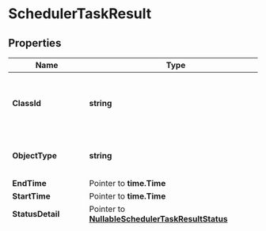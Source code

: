 # SchedulerTaskResult

## Properties

Name | Type | Description | Notes
------------ | ------------- | ------------- | -------------
**ClassId** | **string** | The fully-qualified name of the instantiated, concrete type. This property is used as a discriminator to identify the type of the payload when marshaling and unmarshaling data. | [default to "scheduler.TaskResult"]
**ObjectType** | **string** | The fully-qualified name of the instantiated, concrete type. The value should be the same as the &#39;ClassId&#39; property. | [default to "scheduler.TaskResult"]
**EndTime** | Pointer to **time.Time** | End time for the scheduled task. | [optional] 
**StartTime** | Pointer to **time.Time** | Start time for the scheduled task. | [optional] [readonly] 
**StatusDetail** | Pointer to [**NullableSchedulerTaskResultStatus**](SchedulerTaskResultStatus.md) |  | [optional] 
**TimeZone** | Pointer to **string** | The timezone for the startTime specified. * &#x60;Pacific/Niue&#x60; -  * &#x60;Africa/Abidjan&#x60; -  * &#x60;Africa/Accra&#x60; -  * &#x60;Africa/Addis_Ababa&#x60; -  * &#x60;Africa/Algiers&#x60; -  * &#x60;Africa/Asmara&#x60; -  * &#x60;Africa/Bamako&#x60; -  * &#x60;Africa/Bangui&#x60; -  * &#x60;Africa/Banjul&#x60; -  * &#x60;Africa/Bissau&#x60; -  * &#x60;Africa/Blantyre&#x60; -  * &#x60;Africa/Brazzaville&#x60; -  * &#x60;Africa/Bujumbura&#x60; -  * &#x60;Africa/Cairo&#x60; -  * &#x60;Africa/Casablanca&#x60; -  * &#x60;Africa/Ceuta&#x60; -  * &#x60;Africa/Conakry&#x60; -  * &#x60;Africa/Dakar&#x60; -  * &#x60;Africa/Dar_es_Salaam&#x60; -  * &#x60;Africa/Djibouti&#x60; -  * &#x60;Africa/Douala&#x60; -  * &#x60;Africa/El_Aaiun&#x60; -  * &#x60;Africa/Freetown&#x60; -  * &#x60;Africa/Gaborone&#x60; -  * &#x60;Africa/Harare&#x60; -  * &#x60;Africa/Johannesburg&#x60; -  * &#x60;Africa/Juba&#x60; -  * &#x60;Africa/Kampala&#x60; -  * &#x60;Africa/Khartoum&#x60; -  * &#x60;Africa/Kigali&#x60; -  * &#x60;Africa/Kinshasa&#x60; -  * &#x60;Africa/Lagos&#x60; -  * &#x60;Africa/Libreville&#x60; -  * &#x60;Africa/Lome&#x60; -  * &#x60;Africa/Luanda&#x60; -  * &#x60;Africa/Lubumbashi&#x60; -  * &#x60;Africa/Lusaka&#x60; -  * &#x60;Africa/Malabo&#x60; -  * &#x60;Africa/Maputo&#x60; -  * &#x60;Africa/Maseru&#x60; -  * &#x60;Africa/Mbabane&#x60; -  * &#x60;Africa/Mogadishu&#x60; -  * &#x60;Africa/Monrovia&#x60; -  * &#x60;Africa/Nairobi&#x60; -  * &#x60;Africa/Ndjamena&#x60; -  * &#x60;Africa/Niamey&#x60; -  * &#x60;Africa/Nouakchott&#x60; -  * &#x60;Africa/Ouagadougou&#x60; -  * &#x60;Africa/Porto-Novo&#x60; -  * &#x60;Africa/Sao_Tome&#x60; -  * &#x60;Africa/Tripoli&#x60; -  * &#x60;Africa/Tunis&#x60; -  * &#x60;Africa/Windhoek&#x60; -  * &#x60;America/Adak&#x60; -  * &#x60;America/Anchorage&#x60; -  * &#x60;America/Anguilla&#x60; -  * &#x60;America/Antigua&#x60; -  * &#x60;America/Araguaina&#x60; -  * &#x60;America/Argentina/Buenos_Aires&#x60; -  * &#x60;America/Argentina/Catamarca&#x60; -  * &#x60;America/Argentina/Cordoba&#x60; -  * &#x60;America/Argentina/Jujuy&#x60; -  * &#x60;America/Argentina/La_Rioja&#x60; -  * &#x60;America/Argentina/Mendoza&#x60; -  * &#x60;America/Argentina/Rio_Gallegos&#x60; -  * &#x60;America/Argentina/Salta&#x60; -  * &#x60;America/Argentina/San_Juan&#x60; -  * &#x60;America/Argentina/San_Luis&#x60; -  * &#x60;America/Argentina/Tucuman&#x60; -  * &#x60;America/Argentina/Ushuaia&#x60; -  * &#x60;America/Aruba&#x60; -  * &#x60;America/Asuncion&#x60; -  * &#x60;America/Atikokan&#x60; -  * &#x60;America/Bahia&#x60; -  * &#x60;America/Bahia_Banderas&#x60; -  * &#x60;America/Barbados&#x60; -  * &#x60;America/Belem&#x60; -  * &#x60;America/Belize&#x60; -  * &#x60;America/Blanc-Sablon&#x60; -  * &#x60;America/Boa_Vista&#x60; -  * &#x60;America/Bogota&#x60; -  * &#x60;America/Boise&#x60; -  * &#x60;America/Cambridge_Bay&#x60; -  * &#x60;America/Campo_Grande&#x60; -  * &#x60;America/Cancun&#x60; -  * &#x60;America/Caracas&#x60; -  * &#x60;America/Cayenne&#x60; -  * &#x60;America/Cayman&#x60; -  * &#x60;America/Chicago&#x60; -  * &#x60;America/Chihuahua&#x60; -  * &#x60;America/Costa_Rica&#x60; -  * &#x60;America/Creston&#x60; -  * &#x60;America/Cuiaba&#x60; -  * &#x60;America/Curacao&#x60; -  * &#x60;America/Danmarkshavn&#x60; -  * &#x60;America/Dawson&#x60; -  * &#x60;America/Dawson_Creek&#x60; -  * &#x60;America/Denver&#x60; -  * &#x60;America/Detroit&#x60; -  * &#x60;America/Dominica&#x60; -  * &#x60;America/Edmonton&#x60; -  * &#x60;America/Eirunepe&#x60; -  * &#x60;America/El_Salvador&#x60; -  * &#x60;America/Fortaleza&#x60; -  * &#x60;America/Glace_Bay&#x60; -  * &#x60;America/Godthab&#x60; -  * &#x60;America/Goose_Bay&#x60; -  * &#x60;America/Grand_Turk&#x60; -  * &#x60;America/Grenada&#x60; -  * &#x60;America/Guadeloupe&#x60; -  * &#x60;America/Guatemala&#x60; -  * &#x60;America/Guayaquil&#x60; -  * &#x60;America/Guyana&#x60; -  * &#x60;America/Halifax&#x60; -  * &#x60;America/Havana&#x60; -  * &#x60;America/Hermosillo&#x60; -  * &#x60;America/Indiana/Indianapolis&#x60; -  * &#x60;America/Indiana/Knox&#x60; -  * &#x60;America/Indiana/Marengo&#x60; -  * &#x60;America/Indiana/Petersburg&#x60; -  * &#x60;America/Indiana/Tell_City&#x60; -  * &#x60;America/Indiana/Vevay&#x60; -  * &#x60;America/Indiana/Vincennes&#x60; -  * &#x60;America/Indiana/Winamac&#x60; -  * &#x60;America/Inuvik&#x60; -  * &#x60;America/Iqaluit&#x60; -  * &#x60;America/Jamaica&#x60; -  * &#x60;America/Juneau&#x60; -  * &#x60;America/Kentucky/Louisville&#x60; -  * &#x60;America/Kentucky/Monticello&#x60; -  * &#x60;America/Kralendijk&#x60; -  * &#x60;America/La_Paz&#x60; -  * &#x60;America/Lima&#x60; -  * &#x60;America/Los_Angeles&#x60; -  * &#x60;America/Lower_Princes&#x60; -  * &#x60;America/Maceio&#x60; -  * &#x60;America/Managua&#x60; -  * &#x60;America/Manaus&#x60; -  * &#x60;America/Marigot&#x60; -  * &#x60;America/Martinique&#x60; -  * &#x60;America/Matamoros&#x60; -  * &#x60;America/Mazatlan&#x60; -  * &#x60;America/Menominee&#x60; -  * &#x60;America/Merida&#x60; -  * &#x60;America/Metlakatla&#x60; -  * &#x60;America/Mexico_City&#x60; -  * &#x60;America/Miquelon&#x60; -  * &#x60;America/Moncton&#x60; -  * &#x60;America/Monterrey&#x60; -  * &#x60;America/Montevideo&#x60; -  * &#x60;America/Montreal&#x60; -  * &#x60;America/Montserrat&#x60; -  * &#x60;America/Nassau&#x60; -  * &#x60;America/New_York&#x60; -  * &#x60;America/Nipigon&#x60; -  * &#x60;America/Nome&#x60; -  * &#x60;America/Noronha&#x60; -  * &#x60;America/North_Dakota/Beulah&#x60; -  * &#x60;America/North_Dakota/Center&#x60; -  * &#x60;America/North_Dakota/New_Salem&#x60; -  * &#x60;America/Ojinaga&#x60; -  * &#x60;America/Panama&#x60; -  * &#x60;America/Pangnirtung&#x60; -  * &#x60;America/Paramaribo&#x60; -  * &#x60;America/Phoenix&#x60; -  * &#x60;America/Port-au-Prince&#x60; -  * &#x60;America/Port_of_Spain&#x60; -  * &#x60;America/Porto_Velho&#x60; -  * &#x60;America/Puerto_Rico&#x60; -  * &#x60;America/Rainy_River&#x60; -  * &#x60;America/Rankin_Inlet&#x60; -  * &#x60;America/Recife&#x60; -  * &#x60;America/Regina&#x60; -  * &#x60;America/Resolute&#x60; -  * &#x60;America/Rio_Branco&#x60; -  * &#x60;America/Santa_Isabel&#x60; -  * &#x60;America/Santarem&#x60; -  * &#x60;America/Santiago&#x60; -  * &#x60;America/Santo_Domingo&#x60; -  * &#x60;America/Sao_Paulo&#x60; -  * &#x60;America/Scoresbysund&#x60; -  * &#x60;America/Shiprock&#x60; -  * &#x60;America/Sitka&#x60; -  * &#x60;America/St_Barthelemy&#x60; -  * &#x60;America/St_Johns&#x60; -  * &#x60;America/St_Kitts&#x60; -  * &#x60;America/St_Lucia&#x60; -  * &#x60;America/St_Thomas&#x60; -  * &#x60;America/St_Vincent&#x60; -  * &#x60;America/Swift_Current&#x60; -  * &#x60;America/Tegucigalpa&#x60; -  * &#x60;America/Thule&#x60; -  * &#x60;America/Thunder_Bay&#x60; -  * &#x60;America/Tijuana&#x60; -  * &#x60;America/Toronto&#x60; -  * &#x60;America/Tortola&#x60; -  * &#x60;America/Vancouver&#x60; -  * &#x60;America/Whitehorse&#x60; -  * &#x60;America/Winnipeg&#x60; -  * &#x60;America/Yakutat&#x60; -  * &#x60;America/Yellowknife&#x60; -  * &#x60;Antarctica/Casey&#x60; -  * &#x60;Antarctica/Davis&#x60; -  * &#x60;Antarctica/DumontDUrville&#x60; -  * &#x60;Antarctica/Macquarie&#x60; -  * &#x60;Antarctica/Mawson&#x60; -  * &#x60;Antarctica/McMurdo&#x60; -  * &#x60;Antarctica/Palmer&#x60; -  * &#x60;Antarctica/Rothera&#x60; -  * &#x60;Antarctica/South_Pole&#x60; -  * &#x60;Antarctica/Syowa&#x60; -  * &#x60;Antarctica/Troll&#x60; -  * &#x60;Antarctica/Vostok&#x60; -  * &#x60;Arctic/Longyearbyen&#x60; -  * &#x60;Asia/Aden&#x60; -  * &#x60;Asia/Almaty&#x60; -  * &#x60;Asia/Amman&#x60; -  * &#x60;Asia/Anadyr&#x60; -  * &#x60;Asia/Aqtau&#x60; -  * &#x60;Asia/Aqtobe&#x60; -  * &#x60;Asia/Ashgabat&#x60; -  * &#x60;Asia/Baghdad&#x60; -  * &#x60;Asia/Bahrain&#x60; -  * &#x60;Asia/Baku&#x60; -  * &#x60;Asia/Bangkok&#x60; -  * &#x60;Asia/Beirut&#x60; -  * &#x60;Asia/Bishkek&#x60; -  * &#x60;Asia/Brunei&#x60; -  * &#x60;Asia/Calcutta&#x60; -  * &#x60;Asia/Choibalsan&#x60; -  * &#x60;Asia/Chongqing&#x60; -  * &#x60;Asia/Colombo&#x60; -  * &#x60;Asia/Damascus&#x60; -  * &#x60;Asia/Dhaka&#x60; -  * &#x60;Asia/Dili&#x60; -  * &#x60;Asia/Dubai&#x60; -  * &#x60;Asia/Dushanbe&#x60; -  * &#x60;Asia/Gaza&#x60; -  * &#x60;Asia/Harbin&#x60; -  * &#x60;Asia/Hebron&#x60; -  * &#x60;Asia/Ho_Chi_Minh&#x60; -  * &#x60;Asia/Hong_Kong&#x60; -  * &#x60;Asia/Hovd&#x60; -  * &#x60;Asia/Irkutsk&#x60; -  * &#x60;Asia/Jakarta&#x60; -  * &#x60;Asia/Jayapura&#x60; -  * &#x60;Asia/Jerusalem&#x60; -  * &#x60;Asia/Kabul&#x60; -  * &#x60;Asia/Kamchatka&#x60; -  * &#x60;Asia/Karachi&#x60; -  * &#x60;Asia/Kashgar&#x60; -  * &#x60;Asia/Kathmandu&#x60; -  * &#x60;Asia/Katmandu&#x60; -  * &#x60;Asia/Khandyga&#x60; -  * &#x60;Asia/Kolkata&#x60; -  * &#x60;Asia/Krasnoyarsk&#x60; -  * &#x60;Asia/Kuala_Lumpur&#x60; -  * &#x60;Asia/Kuching&#x60; -  * &#x60;Asia/Kuwait&#x60; -  * &#x60;Asia/Macau&#x60; -  * &#x60;Asia/Magadan&#x60; -  * &#x60;Asia/Makassar&#x60; -  * &#x60;Asia/Manila&#x60; -  * &#x60;Asia/Muscat&#x60; -  * &#x60;Asia/Nicosia&#x60; -  * &#x60;Asia/Novokuznetsk&#x60; -  * &#x60;Asia/Novosibirsk&#x60; -  * &#x60;Asia/Omsk&#x60; -  * &#x60;Asia/Oral&#x60; -  * &#x60;Asia/Phnom_Penh&#x60; -  * &#x60;Asia/Pontianak&#x60; -  * &#x60;Asia/Pyongyang&#x60; -  * &#x60;Asia/Qatar&#x60; -  * &#x60;Asia/Qyzylorda&#x60; -  * &#x60;Asia/Rangoon&#x60; -  * &#x60;Asia/Riyadh&#x60; -  * &#x60;Asia/Saigon&#x60; -  * &#x60;Asia/Sakhalin&#x60; -  * &#x60;Asia/Samarkand&#x60; -  * &#x60;Asia/Seoul&#x60; -  * &#x60;Asia/Shanghai&#x60; -  * &#x60;Asia/Singapore&#x60; -  * &#x60;Asia/Taipei&#x60; -  * &#x60;Asia/Tashkent&#x60; -  * &#x60;Asia/Tbilisi&#x60; -  * &#x60;Asia/Tehran&#x60; -  * &#x60;Asia/Thimphu&#x60; -  * &#x60;Asia/Tokyo&#x60; -  * &#x60;Asia/Ulaanbaatar&#x60; -  * &#x60;Asia/Urumqi&#x60; -  * &#x60;Asia/Ust-Nera&#x60; -  * &#x60;Asia/Vientiane&#x60; -  * &#x60;Asia/Vladivostok&#x60; -  * &#x60;Asia/Yakutsk&#x60; -  * &#x60;Asia/Yekaterinburg&#x60; -  * &#x60;Asia/Yerevan&#x60; -  * &#x60;Atlantic/Azores&#x60; -  * &#x60;Atlantic/Bermuda&#x60; -  * &#x60;Atlantic/Canary&#x60; -  * &#x60;Atlantic/Cape_Verde&#x60; -  * &#x60;Atlantic/Faroe&#x60; -  * &#x60;Atlantic/Madeira&#x60; -  * &#x60;Atlantic/Reykjavik&#x60; -  * &#x60;Atlantic/South_Georgia&#x60; -  * &#x60;Atlantic/St_Helena&#x60; -  * &#x60;Atlantic/Stanley&#x60; -  * &#x60;Australia/Adelaide&#x60; -  * &#x60;Australia/Brisbane&#x60; -  * &#x60;Australia/Broken_Hill&#x60; -  * &#x60;Australia/Currie&#x60; -  * &#x60;Australia/Darwin&#x60; -  * &#x60;Australia/Eucla&#x60; -  * &#x60;Australia/Hobart&#x60; -  * &#x60;Australia/Lindeman&#x60; -  * &#x60;Australia/Lord_Howe&#x60; -  * &#x60;Australia/Melbourne&#x60; -  * &#x60;Australia/Perth&#x60; -  * &#x60;Australia/Sydney&#x60; -  * &#x60;Etc/GMT&#x60; -  * &#x60;Europe/Amsterdam&#x60; -  * &#x60;Europe/Andorra&#x60; -  * &#x60;Europe/Athens&#x60; -  * &#x60;Europe/Belgrade&#x60; -  * &#x60;Europe/Berlin&#x60; -  * &#x60;Europe/Bratislava&#x60; -  * &#x60;Europe/Brussels&#x60; -  * &#x60;Europe/Bucharest&#x60; -  * &#x60;Europe/Budapest&#x60; -  * &#x60;Europe/Busingen&#x60; -  * &#x60;Europe/Chisinau&#x60; -  * &#x60;Europe/Copenhagen&#x60; -  * &#x60;Europe/Dublin&#x60; -  * &#x60;Europe/Gibraltar&#x60; -  * &#x60;Europe/Guernsey&#x60; -  * &#x60;Europe/Helsinki&#x60; -  * &#x60;Europe/Isle_of_Man&#x60; -  * &#x60;Europe/Istanbul&#x60; -  * &#x60;Europe/Jersey&#x60; -  * &#x60;Europe/Kaliningrad&#x60; -  * &#x60;Europe/Kiev&#x60; -  * &#x60;Europe/Lisbon&#x60; -  * &#x60;Europe/Ljubljana&#x60; -  * &#x60;Europe/London&#x60; -  * &#x60;Europe/Luxembourg&#x60; -  * &#x60;Europe/Madrid&#x60; -  * &#x60;Europe/Malta&#x60; -  * &#x60;Europe/Mariehamn&#x60; -  * &#x60;Europe/Minsk&#x60; -  * &#x60;Europe/Monaco&#x60; -  * &#x60;Europe/Moscow&#x60; -  * &#x60;Europe/Oslo&#x60; -  * &#x60;Europe/Paris&#x60; -  * &#x60;Europe/Podgorica&#x60; -  * &#x60;Europe/Prague&#x60; -  * &#x60;Europe/Riga&#x60; -  * &#x60;Europe/Rome&#x60; -  * &#x60;Europe/Samara&#x60; -  * &#x60;Europe/San_Marino&#x60; -  * &#x60;Europe/Sarajevo&#x60; -  * &#x60;Europe/Simferopol&#x60; -  * &#x60;Europe/Skopje&#x60; -  * &#x60;Europe/Sofia&#x60; -  * &#x60;Europe/Stockholm&#x60; -  * &#x60;Europe/Tallinn&#x60; -  * &#x60;Europe/Tirane&#x60; -  * &#x60;Europe/Uzhgorod&#x60; -  * &#x60;Europe/Vaduz&#x60; -  * &#x60;Europe/Vatican&#x60; -  * &#x60;Europe/Vienna&#x60; -  * &#x60;Europe/Vilnius&#x60; -  * &#x60;Europe/Volgograd&#x60; -  * &#x60;Europe/Warsaw&#x60; -  * &#x60;Europe/Zagreb&#x60; -  * &#x60;Europe/Zaporozhye&#x60; -  * &#x60;Europe/Zurich&#x60; -  * &#x60;Indian/Antananarivo&#x60; -  * &#x60;Indian/Chagos&#x60; -  * &#x60;Indian/Christmas&#x60; -  * &#x60;Indian/Cocos&#x60; -  * &#x60;Indian/Comoro&#x60; -  * &#x60;Indian/Kerguelen&#x60; -  * &#x60;Indian/Mahe&#x60; -  * &#x60;Indian/Maldives&#x60; -  * &#x60;Indian/Mauritius&#x60; -  * &#x60;Indian/Mayotte&#x60; -  * &#x60;Indian/Reunion&#x60; -  * &#x60;Pacific/Apia&#x60; -  * &#x60;Pacific/Auckland&#x60; -  * &#x60;Pacific/Chatham&#x60; -  * &#x60;Pacific/Chuuk&#x60; -  * &#x60;Pacific/Easter&#x60; -  * &#x60;Pacific/Efate&#x60; -  * &#x60;Pacific/Enderbury&#x60; -  * &#x60;Pacific/Fakaofo&#x60; -  * &#x60;Pacific/Fiji&#x60; -  * &#x60;Pacific/Funafuti&#x60; -  * &#x60;Pacific/Galapagos&#x60; -  * &#x60;Pacific/Gambier&#x60; -  * &#x60;Pacific/Guadalcanal&#x60; -  * &#x60;Pacific/Guam&#x60; -  * &#x60;Pacific/Honolulu&#x60; -  * &#x60;Pacific/Johnston&#x60; -  * &#x60;Pacific/Kiritimati&#x60; -  * &#x60;Pacific/Kosrae&#x60; -  * &#x60;Pacific/Kwajalein&#x60; -  * &#x60;Pacific/Majuro&#x60; -  * &#x60;Pacific/Marquesas&#x60; -  * &#x60;Pacific/Midway&#x60; -  * &#x60;Pacific/Nauru&#x60; -  * &#x60;Pacific/Norfolk&#x60; -  * &#x60;Pacific/Noumea&#x60; -  * &#x60;Pacific/Pago_Pago&#x60; -  * &#x60;Pacific/Palau&#x60; -  * &#x60;Pacific/Pitcairn&#x60; -  * &#x60;Pacific/Pohnpei&#x60; -  * &#x60;Pacific/Port_Moresby&#x60; -  * &#x60;Pacific/Rarotonga&#x60; -  * &#x60;Pacific/Saipan&#x60; -  * &#x60;Pacific/Tahiti&#x60; -  * &#x60;Pacific/Tarawa&#x60; -  * &#x60;Pacific/Tongatapu&#x60; -  * &#x60;Pacific/Wake&#x60; -  * &#x60;Pacific/Wallis&#x60; -  * &#x60;UTC&#x60; - | [optional] [readonly] [default to "Pacific/Niue"]
**AssociatedObject** | Pointer to [**NullableMoBaseMoRelationship**](MoBaseMoRelationship.md) |  | [optional] 
**TaskSchedule** | Pointer to [**NullableSchedulerTaskScheduleRelationship**](SchedulerTaskScheduleRelationship.md) |  | [optional] 

## Methods

### NewSchedulerTaskResult

`func NewSchedulerTaskResult(classId string, objectType string, ) *SchedulerTaskResult`

NewSchedulerTaskResult instantiates a new SchedulerTaskResult object
This constructor will assign default values to properties that have it defined,
and makes sure properties required by API are set, but the set of arguments
will change when the set of required properties is changed

### NewSchedulerTaskResultWithDefaults

`func NewSchedulerTaskResultWithDefaults() *SchedulerTaskResult`

NewSchedulerTaskResultWithDefaults instantiates a new SchedulerTaskResult object
This constructor will only assign default values to properties that have it defined,
but it doesn't guarantee that properties required by API are set

### GetClassId

`func (o *SchedulerTaskResult) GetClassId() string`

GetClassId returns the ClassId field if non-nil, zero value otherwise.

### GetClassIdOk

`func (o *SchedulerTaskResult) GetClassIdOk() (*string, bool)`

GetClassIdOk returns a tuple with the ClassId field if it's non-nil, zero value otherwise
and a boolean to check if the value has been set.

### SetClassId

`func (o *SchedulerTaskResult) SetClassId(v string)`

SetClassId sets ClassId field to given value.


### GetObjectType

`func (o *SchedulerTaskResult) GetObjectType() string`

GetObjectType returns the ObjectType field if non-nil, zero value otherwise.

### GetObjectTypeOk

`func (o *SchedulerTaskResult) GetObjectTypeOk() (*string, bool)`

GetObjectTypeOk returns a tuple with the ObjectType field if it's non-nil, zero value otherwise
and a boolean to check if the value has been set.

### SetObjectType

`func (o *SchedulerTaskResult) SetObjectType(v string)`

SetObjectType sets ObjectType field to given value.


### GetEndTime

`func (o *SchedulerTaskResult) GetEndTime() time.Time`

GetEndTime returns the EndTime field if non-nil, zero value otherwise.

### GetEndTimeOk

`func (o *SchedulerTaskResult) GetEndTimeOk() (*time.Time, bool)`

GetEndTimeOk returns a tuple with the EndTime field if it's non-nil, zero value otherwise
and a boolean to check if the value has been set.

### SetEndTime

`func (o *SchedulerTaskResult) SetEndTime(v time.Time)`

SetEndTime sets EndTime field to given value.

### HasEndTime

`func (o *SchedulerTaskResult) HasEndTime() bool`

HasEndTime returns a boolean if a field has been set.

### GetStartTime

`func (o *SchedulerTaskResult) GetStartTime() time.Time`

GetStartTime returns the StartTime field if non-nil, zero value otherwise.

### GetStartTimeOk

`func (o *SchedulerTaskResult) GetStartTimeOk() (*time.Time, bool)`

GetStartTimeOk returns a tuple with the StartTime field if it's non-nil, zero value otherwise
and a boolean to check if the value has been set.

### SetStartTime

`func (o *SchedulerTaskResult) SetStartTime(v time.Time)`

SetStartTime sets StartTime field to given value.

### HasStartTime

`func (o *SchedulerTaskResult) HasStartTime() bool`

HasStartTime returns a boolean if a field has been set.

### GetStatusDetail

`func (o *SchedulerTaskResult) GetStatusDetail() SchedulerTaskResultStatus`

GetStatusDetail returns the StatusDetail field if non-nil, zero value otherwise.

### GetStatusDetailOk

`func (o *SchedulerTaskResult) GetStatusDetailOk() (*SchedulerTaskResultStatus, bool)`

GetStatusDetailOk returns a tuple with the StatusDetail field if it's non-nil, zero value otherwise
and a boolean to check if the value has been set.

### SetStatusDetail

`func (o *SchedulerTaskResult) SetStatusDetail(v SchedulerTaskResultStatus)`

SetStatusDetail sets StatusDetail field to given value.

### HasStatusDetail

`func (o *SchedulerTaskResult) HasStatusDetail() bool`

HasStatusDetail returns a boolean if a field has been set.

### SetStatusDetailNil

`func (o *SchedulerTaskResult) SetStatusDetailNil(b bool)`

 SetStatusDetailNil sets the value for StatusDetail to be an explicit nil

### UnsetStatusDetail
`func (o *SchedulerTaskResult) UnsetStatusDetail()`

UnsetStatusDetail ensures that no value is present for StatusDetail, not even an explicit nil
### GetTimeZone

`func (o *SchedulerTaskResult) GetTimeZone() string`

GetTimeZone returns the TimeZone field if non-nil, zero value otherwise.

### GetTimeZoneOk

`func (o *SchedulerTaskResult) GetTimeZoneOk() (*string, bool)`

GetTimeZoneOk returns a tuple with the TimeZone field if it's non-nil, zero value otherwise
and a boolean to check if the value has been set.

### SetTimeZone

`func (o *SchedulerTaskResult) SetTimeZone(v string)`

SetTimeZone sets TimeZone field to given value.

### HasTimeZone

`func (o *SchedulerTaskResult) HasTimeZone() bool`

HasTimeZone returns a boolean if a field has been set.

### GetAssociatedObject

`func (o *SchedulerTaskResult) GetAssociatedObject() MoBaseMoRelationship`

GetAssociatedObject returns the AssociatedObject field if non-nil, zero value otherwise.

### GetAssociatedObjectOk

`func (o *SchedulerTaskResult) GetAssociatedObjectOk() (*MoBaseMoRelationship, bool)`

GetAssociatedObjectOk returns a tuple with the AssociatedObject field if it's non-nil, zero value otherwise
and a boolean to check if the value has been set.

### SetAssociatedObject

`func (o *SchedulerTaskResult) SetAssociatedObject(v MoBaseMoRelationship)`

SetAssociatedObject sets AssociatedObject field to given value.

### HasAssociatedObject

`func (o *SchedulerTaskResult) HasAssociatedObject() bool`

HasAssociatedObject returns a boolean if a field has been set.

### SetAssociatedObjectNil

`func (o *SchedulerTaskResult) SetAssociatedObjectNil(b bool)`

 SetAssociatedObjectNil sets the value for AssociatedObject to be an explicit nil

### UnsetAssociatedObject
`func (o *SchedulerTaskResult) UnsetAssociatedObject()`

UnsetAssociatedObject ensures that no value is present for AssociatedObject, not even an explicit nil
### GetTaskSchedule

`func (o *SchedulerTaskResult) GetTaskSchedule() SchedulerTaskScheduleRelationship`

GetTaskSchedule returns the TaskSchedule field if non-nil, zero value otherwise.

### GetTaskScheduleOk

`func (o *SchedulerTaskResult) GetTaskScheduleOk() (*SchedulerTaskScheduleRelationship, bool)`

GetTaskScheduleOk returns a tuple with the TaskSchedule field if it's non-nil, zero value otherwise
and a boolean to check if the value has been set.

### SetTaskSchedule

`func (o *SchedulerTaskResult) SetTaskSchedule(v SchedulerTaskScheduleRelationship)`

SetTaskSchedule sets TaskSchedule field to given value.

### HasTaskSchedule

`func (o *SchedulerTaskResult) HasTaskSchedule() bool`

HasTaskSchedule returns a boolean if a field has been set.

### SetTaskScheduleNil

`func (o *SchedulerTaskResult) SetTaskScheduleNil(b bool)`

 SetTaskScheduleNil sets the value for TaskSchedule to be an explicit nil

### UnsetTaskSchedule
`func (o *SchedulerTaskResult) UnsetTaskSchedule()`

UnsetTaskSchedule ensures that no value is present for TaskSchedule, not even an explicit nil

[[Back to Model list]](../README.md#documentation-for-models) [[Back to API list]](../README.md#documentation-for-api-endpoints) [[Back to README]](../README.md)


